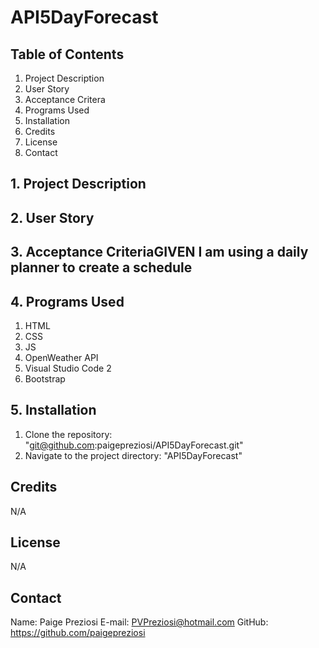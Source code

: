 # API5DayForecast

## Table of Contents
1. Project Description
2. User Story
3. Acceptance Critera
4. Programs Used
5. Installation
6. Credits
7. License
8. Contact

## 1. Project Description

## 2. User Story

## 3. Acceptance CriteriaGIVEN I am using a daily planner to create a schedule

## 4. Programs Used
1. HTML
2. CSS
3. JS
4. OpenWeather API
5. Visual Studio Code 2
6. Bootstrap

## 5. Installation
1. Clone the repository: "git@github.com:paigepreziosi/API5DayForecast.git"
2. Navigate to the project directory: "API5DayForecast"

## Credits

N/A

## License

N/A

## Contact

Name: Paige Preziosi
E-mail: PVPreziosi@hotmail.com
GitHub: https://github.com/paigepreziosi
